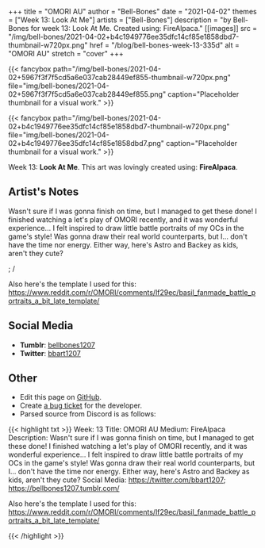 +++
title =       "OMORI AU"
author =      "Bell-Bones"
date =        "2021-04-02"
themes =      ["Week 13: Look At Me"]
artists =     ["Bell-Bones"]
description = "by Bell-Bones for week 13: Look At Me. Created using: FireAlpaca."
[[images]]
              src = "/img/bell-bones/2021-04-02+b4c1949776ee35dfc14cf85e1858dbd7-thumbnail-w720px.png"
              href = "/blog/bell-bones-week-13-335d"
              alt = "OMORI AU"
              stretch = "cover"
+++


{{< fancybox path="/img/bell-bones/2021-04-02+5967f3f7f5cd5a6e037cab28449ef855-thumbnail-w720px.png" file="img/bell-bones/2021-04-02+5967f3f7f5cd5a6e037cab28449ef855.png" caption="Placeholder thumbnail for a visual work." >}}

{{< fancybox path="/img/bell-bones/2021-04-02+b4c1949776ee35dfc14cf85e1858dbd7-thumbnail-w720px.png" file="img/bell-bones/2021-04-02+b4c1949776ee35dfc14cf85e1858dbd7.png" caption="Placeholder thumbnail for a visual work." >}}


Week 13: **Look At Me**. This art was lovingly created using: **FireAlpaca**.

## Artist's Notes

Wasn't sure if I was gonna finish on time, but I managed to get these done! I finished watching a let's play of OMORI recently, and it was wonderful experience... I felt inspired to draw little battle portraits of my OCs in the game's style! Was gonna draw their real world counterparts, but I... don't have the time nor energy. Either way, here's Astro and Backey as kids, aren't they cute?

; /

Also here's the template I used for this: https://www.reddit.com/r/OMORI/comments/lf29ec/basil_fanmade_battle_portraits_a_bit_late_template/

## Social Media

- **Tumblr**: <a href='https://bellbones1207.tumblr.com' target='_blank'>bellbones1207</a>
- **Twitter**: <a href='https://twitter.com/bbart1207' target='_blank'>bbart1207</a>

## Other

- Edit this page on [GitHub](https://github.com/teaminkling/web-refresh/edit/main/content/blog/bell-bones-week-13-335d.md).
- Create [a bug ticket](https://github.com/teaminkling/web-refresh/issues/new?assignees=&labels=bug&template=problem-report.md&title=) for the developer.
- Parsed source from Discord is as follows:

{{< highlight txt >}}
Week: 13
Title: OMORI AU
Medium: FireAlpaca
Description: Wasn't sure if I was gonna finish on time, but I managed to get these done! I finished watching a let's play of OMORI recently, and it was wonderful experience... I felt inspired to draw little battle portraits of my OCs in the game's style! Was gonna draw their real world counterparts, but I... don't have the time nor energy. Either way, here's Astro and Backey as kids, aren't they cute?
Social Media: https://twitter.com/bbart1207; https://bellbones1207.tumblr.com/

Also here's the template I used for this: https://www.reddit.com/r/OMORI/comments/lf29ec/basil_fanmade_battle_portraits_a_bit_late_template/


{{< /highlight >}}